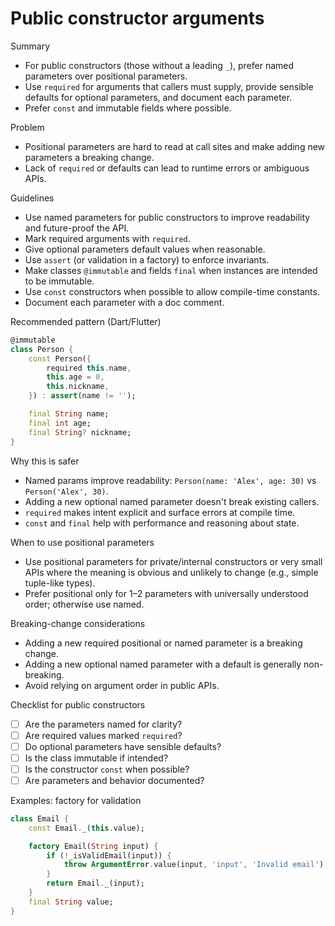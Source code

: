 # Public constructor arguments

Summary
- For public constructors (those without a leading `_`), prefer named parameters over positional parameters.
- Use `required` for arguments that callers must supply, provide sensible defaults for optional parameters, and document each parameter.
- Prefer `const` and immutable fields where possible.

Problem
- Positional parameters are hard to read at call sites and make adding new parameters a breaking change.
- Lack of `required` or defaults can lead to runtime errors or ambiguous APIs.

Guidelines
- Use named parameters for public constructors to improve readability and future-proof the API.
- Mark required arguments with `required`.
- Give optional parameters default values when reasonable.
- Use `assert` (or validation in a factory) to enforce invariants.
- Make classes `@immutable` and fields `final` when instances are intended to be immutable.
- Use `const` constructors when possible to allow compile-time constants.
- Document each parameter with a doc comment.

Recommended pattern (Dart/Flutter)
```dart
@immutable
class Person {
    const Person({
        required this.name,
        this.age = 0,
        this.nickname,
    }) : assert(name != '');

    final String name;
    final int age;
    final String? nickname;
}
```

Why this is safer
- Named params improve readability: `Person(name: 'Alex', age: 30)` vs `Person('Alex', 30)`.
- Adding a new optional named parameter doesn't break existing callers.
- `required` makes intent explicit and surface errors at compile time.
- `const` and `final` help with performance and reasoning about state.

When to use positional parameters
- Use positional parameters for private/internal constructors or very small APIs where the meaning is obvious and unlikely to change (e.g., simple tuple-like types).
- Prefer positional only for 1–2 parameters with universally understood order; otherwise use named.

Breaking-change considerations
- Adding a new required positional or named parameter is a breaking change.
- Adding a new optional named parameter with a default is generally non-breaking.
- Avoid relying on argument order in public APIs.

Checklist for public constructors
- [ ] Are the parameters named for clarity?
- [ ] Are required values marked `required`?
- [ ] Do optional parameters have sensible defaults?
- [ ] Is the class immutable if intended?
- [ ] Is the constructor `const` when possible?
- [ ] Are parameters and behavior documented?

Examples: factory for validation
```dart
class Email {
    const Email._(this.value);

    factory Email(String input) {
        if (!_isValidEmail(input)) {
            throw ArgumentError.value(input, 'input', 'Invalid email');
        }
        return Email._(input);
    }
    final String value;
}
```